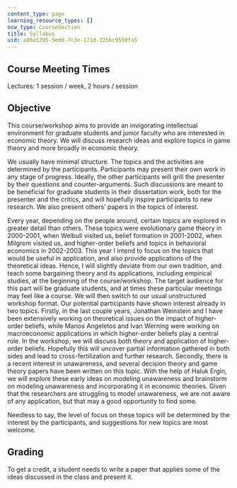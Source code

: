 ```yaml
---
content_type: page
learning_resource_types: []
ocw_type: CourseSection
title: Syllabus
uid: a86a5395-5edd-7c3e-171d-325bc9550fa5
---
```


Course Meeting Times
--------------------

Lectures: 1 session / week, 2 hours / session

Objective
---------

This course/workshop aims to provide an invigorating intellectual environment for graduate students and junior faculty who are interested in economic theory. We will discuss research ideas and explore topics in game theory and more broadly in economic theory.

We usually have minimal structure. The topics and the activities are determined by the participants. Participants may present their own work in any stage of progress. Ideally, the other participants will grill the presenter by their questions and counter-arguments. Such discussions are meant to be beneficial for graduate students in their dissertation work, both for the presenter and the critics, and will hopefully inspire participants to new research. We also present others' papers in the topics of interest.

Every year, depending on the people around, certain topics are explored in greater detail than others. These topics were evolutionary game theory in 2000-2001, when Weibull visited us, belief formation in 2001-2002, when Milgrom visited us, and higher-order beliefs and topics in behavioral economics in 2002-2003. This year I intend to focus on the topics that would be useful in application, and also provide applications of the theoretical ideas. Hence, I will slightly deviate from our own tradition, and teach some bargaining theory and its applications, including empirical studies, at the beginning of the course/workshop. The target audience for this part will be graduate students, and at times these particular meetings may feel like a course. We will then switch to our usual unstructured workshop format. Our potential participants have shown interest already in two topics. Firstly, in the last couple years, Jonathan Weinstein and I have been extensively working on theoretical issues on the impact of higher-order beliefs, while Marios Angeletos and Ivan Werning were working on macroeconomic applications in which higher-order beliefs play a central role. In the workshop, we will discuss both theory and application of higher-order beliefs. Hopefully this will uncover partial information gathered in both sides and lead to cross-fertilization and further research. Secondly, there is a recent interest in unawareness, and several decision theory and game theory papers have been written on this topic. With the help of Haluk Ergin, we will explore these early ideas on modeling unawareness and brainstorm on modeling unawareness and incorporating it in economic theories. Given that the researchers are struggling to model unawareness, we are not aware of any application, but that may a good opportunity to find some.

Needless to say, the level of focus on these topics will be determined by the interest by the participants, and suggestions for new topics are most welcome.

Grading
-------

To get a credit, a student needs to write a paper that applies some of the ideas discussed in the class and present it.